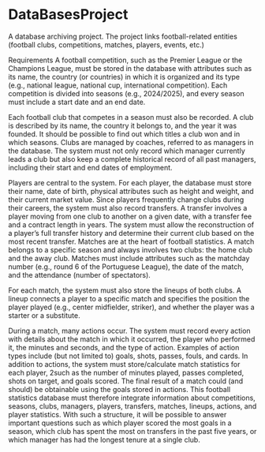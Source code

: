 # DataBasesProject
A database archiving project. The project links football-related entities (football clubs, competitions, matches, players, events, etc.)

Requirements
A football competition, such as the Premier League or the Champions League, must be stored in
the database with attributes such as its name, the country (or countries) in which it is organized
and its type (e.g., national league, national cup, international competition). Each competition is
divided into seasons (e.g., 2024/2025), and every season must include a start date and an end
date.

Each football club that competes in a season must also be recorded. A club is described by its
name, the country it belongs to, and the year it was founded. It should be possible to find out
which titles a club won and in which seasons. Clubs are managed by coaches, referred to as
managers in the database. The system must not only record which manager currently leads a
club but also keep a complete historical record of all past managers, including their start and
end dates of employment.

Players are central to the system. For each player, the database must store their name, date of
birth, physical attributes such as height and weight, and their current market value. Since players
frequently change clubs during their careers, the system must also record transfers. A transfer
involves a player moving from one club to another on a given date, with a transfer fee and a
contract length in years. The system must allow the reconstruction of a player’s full transfer
history and determine their current club based on the most recent transfer.
Matches are at the heart of football statistics. A match belongs to a specific season and always
involves two clubs: the home club and the away club. Matches must include attributes such as
the matchday number (e.g., round 6 of the Portuguese League), the date of the match, and the
attendance (number of spectators).

For each match, the system must also store the lineups of both clubs. A lineup connects a player
to a specific match and specifies the position the player played (e.g., center midfielder, striker),
and whether the player was a starter or a substitute.

During a match, many actions occur. The system must record every action with details about the
match in which it occurred, the player who performed it, the minutes and seconds, and the type
of action. Examples of action types include (but not limited to) goals, shots, passes, fouls, and
cards. In addition to actions, the system must store/calculate match statistics for each player,
2such as the number of minutes played, passes completed, shots on target, and goals scored. The
final result of a match could (and should) be obtainable using the goals stored in actions.
This football statistics database must therefore integrate information about competitions,
seasons, clubs, managers, players, transfers, matches, lineups, actions, and player statistics.
With such a structure, it will be possible to answer important questions such as which player
scored the most goals in a season, which club has spent the most on transfers in the past five
years, or which manager has had the longest tenure at a single club.
